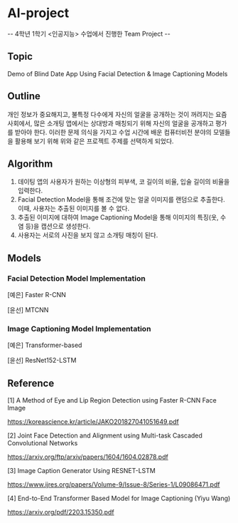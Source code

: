 # AI-project
-- 4학년 1학기 <인공지능> 수업에서 진행한 Team Project --
## Topic
Demo of Blind Date App Using Facial Detection & Image Captioning Models
## Outline
개인 정보가 중요해지고, 불특정 다수에게 자신의 얼굴을 공개하는 것이 꺼려지는 요즘 사회에서, 많은 소개팅 앱에서는 상대방과 매칭되기 위해 자신의 얼굴을 공개하고 평가를 받아야 한다. 이러한 문제 의식을 가지고 수업 시간에 배운 컴퓨터비전 분야의 모델들을 활용해 보기 위해 위와 같은 프로젝트 주제를 선택하게 되었다.
## Algorithm
1. 데이팅 앱의 사용자가 원하는 이상형의 피부색, 코 길이의 비율, 입술 길이의 비율을 입력한다.
2. Facial Detection Model을 통해 조건에 맞는 얼굴 이미지를 랜덤으로 추출한다. 이때, 사용자는 추출된 이미지를 볼 수 없다.
3. 추출된 이미지에 대하여 Image Captioning Model을 통해 이미지의 특징(옷, 수염 등)을 캡션으로 생성한다.
4. 사용자는 서로의 사진을 보지 않고 소개팅 매칭이 된다.
## Models
### Facial Detection Model Implementation
[예은] Faster R-CNN

[윤선] MTCNN
### Image Captioning Model Implementation
[예은] Transformer-based

[윤선] ResNet152-LSTM
## Reference
[1] A Method of Eye and Lip Region Detection using Faster R-CNN Face Image

https://koreascience.kr/article/JAKO201827041051649.pdf

[2] Joint Face Detection and Alignment using Multi-task Cascaded Convolutional Networks

https://arxiv.org/ftp/arxiv/papers/1604/1604.02878.pdf

[3] Image Caption Generator Using RESNET-LSTM

https://www.ijres.org/papers/Volume-9/Issue-8/Series-1/L09086471.pdf

[4] End-to-End Transformer Based Model for Image Captioning (Yiyu Wang)

https://arxiv.org/pdf/2203.15350.pdf

